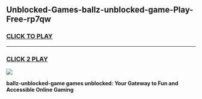 
## Unblocked-Games-ballz-unblocked-game-Play-Free-rp7qw
<h3>
<a href="https://premium76.site?title=ballz-unblocked-game&ref=21A">CLICK TO PLAY</a></h3>
<hr>

<h3>
<a href="https://premium76.site?title=ballz-unblocked-game&ref=21A">CLICK 2 PLAY</a>
  
</h3>

<a href="https://premium76.site?title=ballz-unblocked-game&ref=21A"><img src="https://clearcache.store/games.png"></a>


**ballz-unblocked-game games unblocked: Your Gateway to Fun and Accessible Online Gaming**

